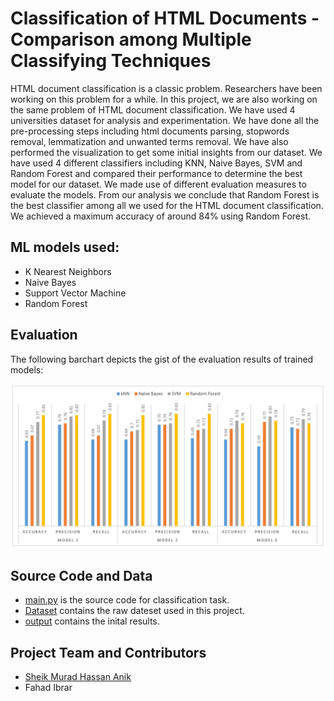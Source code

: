 # Classification of HTML Documents - Comparison among Multiple Classifying Techniques

HTML document classification is a classic problem. Researchers have been working on this problem for a while. In this project, we are also working on the same problem of HTML document classification. We have used 4 universities dataset for analysis and experimentation. We have done all the pre-processing steps including html documents parsing, stopwords removal, lemmatization and unwanted terms removal. We have also performed the visualization to get some initial insights from our dataset. We have used 4 different classifiers including KNN, Naive Bayes, SVM and Random Forest and compared their performance to determine the best model for our dataset. We made use of different evaluation measures to evaluate the models. From our analysis we conclude that Random Forest is the best classifier among all we used for the HTML document classification. We achieved a maximum accuracy of around 84% using Random Forest.

## ML models used:

- K Nearest Neighbors
- Naive Bayes
- Support Vector Machine
- Random Forest

## Evaluation

The following barchart depicts the gist of the evaluation results of trained models:

![evaluation_results.png](evaluation_results.png)

## Source Code and Data

- [main.py](https://github.com/anik801/HtmlClassification/blob/master/main.py) is the source code for classification task.
- [Dataset](https://github.com/anik801/HtmlClassification/tree/master/webkb) contains the raw dateset used in this project.
- [output](https://github.com/anik801/HtmlClassification/blob/master/Result.txt) contains the inital results.

## Project Team and Contributors

- [Sheik Murad Hassan Anik](https://www.linkedin.com/in/anik801/)
- Fahad Ibrar
